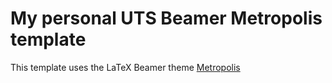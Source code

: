 # My personal UTS Beamer Metropolis template

This template uses the LaTeX Beamer theme [Metropolis](https://github.com/matze/mtheme)
